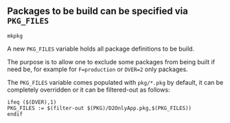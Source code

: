 ## Packages to be build can be specified via `PKG_FILES`

`mkpkg`

A new `PKG_FILES` variable holds all package definitions to be build.

The purpose is to allow one to exclude some packages from being built if need be, for example for `F=production` or `DVER=2` only packages.

The `PKG_FILES` variable comes populated with `pkg/*.pkg` by default, it can be completely overridden or it can be filtered-out as follows:
```make
ifeq ($(DVER),1)
PKG_FILES := $(filter-out $(PKG)/D2OnlyApp.pkg,$(PKG_FILES))
endif
```
